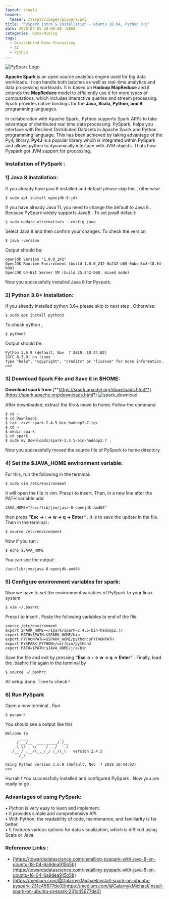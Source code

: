 ```yaml
---
layout: single
header:
  teaser: /assets/images/pyspark.png
title: "PySpark Intro & Installation - Ubuntu 18.04, Python 3.6"
date: 2020-04-05 20:00:00 -0800
categories: Data-Mining
tags:
  - Distributed Data Processing
  - AI
  - Python
---
```


![PySpark Logo](https://databricks.com/wp-content/uploads/2018/12/PySpark-1024x164.png)

**Apache Spark** is an open source analytics engine used for big data workloads. It can handle both batches as well as real-time analytics and data processing workloads. It is based on **Hadoop MapReduce** and it extends the **MapReduce** model to efficiently use it for more types of computations, which includes interactive queries and stream processing. Spark provides native bindings for the **Java, Scala, Python, and R** programming languages.

In collaboration with Apache Spark , Python supports Spark API's to take advantage of distributed real time data processing. PySpark, helps you interface with Resilient Distributed Datasets  in Apache Spark and Python programming language. This has been achieved by taking advantage of the Py4j library. **Py4J** is a popular library which is integrated within PySpark and allows python to dynamically interface with JVM objects. Thats how Pyspark got JVM support for processing.

### Installation of PySpark :
### 1) Java 8 Installation:
If you already have java 8 installed and default please skip this , otherwise
```
$ sudo apt install openjdk-8-jdk
```
If you have already Java 11, you need to change the default to Java 8 . Because PySpark widely supports Java8 . To set java8 default:
```
$ sudo update-alternatives --config java
```
Select Java 8 and then confirm your changes. To check the version
```
$ java -version
```
Output should be:
```
openjdk version "1.8.0_242"
OpenJDK Runtime Environment (build 1.8.0_242-8u242-b08-0ubuntu3~18.04-b08)
OpenJDK 64-Bit Server VM (build 25.242-b08, mixed mode)
```
Now you successfully installed Java 8 for Pyspark.

### 2) Python 3.6+ Installation:
If you already installed python 3.6+ please skip to next step , Otherwise:
```
$ sudo apt install python3
```
To check python ,
```
$ python3
```
Output should be:
```
Python 3.6.9 (default, Nov  7 2019, 10:44:02)
[GCC 8.3.0] on linux
Type "help", "copyright", "credits" or "license" for more information.
>>>
```
### 3) Download Spark File and Save it in $HOME:
**Download spark from** [**https://spark.apache.org/downloads.html**](https://spark.apache.org/downloads.html?)
![spark_download](https://lh3.googleusercontent.com/4Xnh_WLSIOdmOvC77fVq8z_KnxkrhEcPXkSpADNGx-4R8LLrE9M5iA-zw0q1IzBsMPxyH34ZCMb9 "spark")

After downloaded, extract the file & move to home. Follow the command
```
$ cd ~
$ cd Downloads
$ tar -zxvf spark-2.4.5-bin-hadoop2.7.tgz
$ cd ~
$ mkdir spark
$ cd spark
$ sudo mv Downloads/spark-2.4.5-bin-hadoop2.7 .
```
Now you successfully moved the source file of PySpark to home directory

### 4) Set the $JAVA_HOME environment variable:
For this, run the following in the terminal:
```
$ sudo vim /etc/environment
```
It will open the file in vim. Press **i** to insert.  Then, in a new line after the PATH variable add
```
JAVA_HOME="/usr/lib/jvm/java-8-openjdk-amd64"
```
then press **"Esc -> : -> w -> q -> Enter"** . It is to save the update in the file.
Then in the terminal :
```
$ source /etc/environment
```
Now if you run :
```
$ echo $JAVA_HOME
```
You can see the output:
```
/usr/lib/jvm/java-8-openjdk-amd64
```

### 5) Configure environment variables for spark:
Now we have to set the environment variables of PySpark to your linux system
```
$ vim ~/.bashrc
```
Press **i** to insert . Paste the following variables to end of the file
```
source /etc/environment
export SPARK_HOME=~/spark/spark-2.4.5-bin-hadoop2.7/
export PATH=$PATH:$SPARK_HOME/bin
export PYTHONPATH=$SPARK_HOME/python:$PYTHONPATH
export PYSPARK_PYTHON=/usr/bin/python3
export PATH=$PATH:$JAVA_HOME/jre/bin
```
Save the file and exit by pressing **"Esc -> : -> w -> q -> Enter"** . Finally, load the .bashrc file again in the terminal by
```
$ source ~/.bashrc
```
All setup done. Time to check  !

### 6) Run PySpark
Open a new terminal , Run
```
$ pyspark
```
You should see a output like this
```
Welcome to
      ____              __
     / __/__  ___ _____/ /__
    _\ \/ _ \/ _ `/ __/  '_/
   /__ / .__/\_,_/_/ /_/\_\   version 2.4.5
      /_/

Using Python version 3.6.9 (default, Nov  7 2019 10:44:02)
>>>
```

Hurrah ! You successfully installed and configured PySpark . Now you are ready to go .

### Advantages of using PySpark:
• Python is very easy to learn and implement.  
• It provides simple and comprehensive API.  
• With Python, the readability of code, maintenance, and familiarity is far better.  
• It features various options for data visualization, which is difficult using Scala or Java.

### Reference Links :
* [https://towardsdatascience.com/installing-pyspark-with-java-8-on-ubuntu-18-04-6a9dea915b5b](https://towardsdatascience.com/installing-pyspark-with-java-8-on-ubuntu-18-04-6a9dea915b5b)
* [https://medium.com/@GalarnykMichael/install-spark-on-ubuntu-pyspark-231c45677de0](https://medium.com/@GalarnykMichael/install-spark-on-ubuntu-pyspark-231c45677de0)
